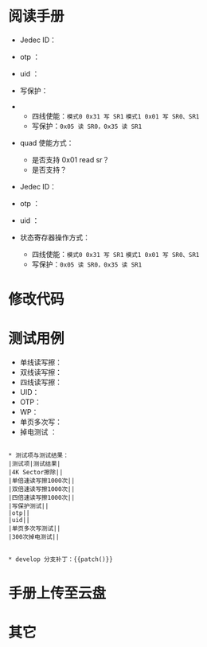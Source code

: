 
# 阅读手册

- Jedec ID：
- otp ：
- uid ：
- 写保护：
- 	- 四线使能：`模式0 0x31 写 SR1` `模式1 0x01 写 SR0、SR1`
	- 写保护：`0x05 读 SR0，0x35 读 SR1`
- quad 使能方式：
	- 是否支持 0x01 read sr？
	- 是否支持？

- Jedec ID：
- otp ：
- uid ：
- 状态寄存器操作方式：
	- 四线使能：`模式0 0x31 写 SR1` `模式1 0x01 写 SR0、SR1`
	- 写保护：`0x05 读 SR0，0x35 读 SR1`



# 修改代码




# 测试用例 
- 单线读写擦：
- 双线读写擦：
- 四线读写擦：
- UID：
- OTP：
- WP：
- 单页多次写：
- 掉电测试 ：

```

* 测试项与测试结果：
|测试项|测试结果|
|4K Sector擦除||
|单倍速读写擦1000次||
|双倍速读写擦1000次||
|四倍速读写擦1000次||
|写保护测试||
|otp||
|uid||
|单页多次写测试||
|300次掉电测试||


* develop 分支补丁：{{patch()}}
```

# 手册上传至云盘 


# 其它 